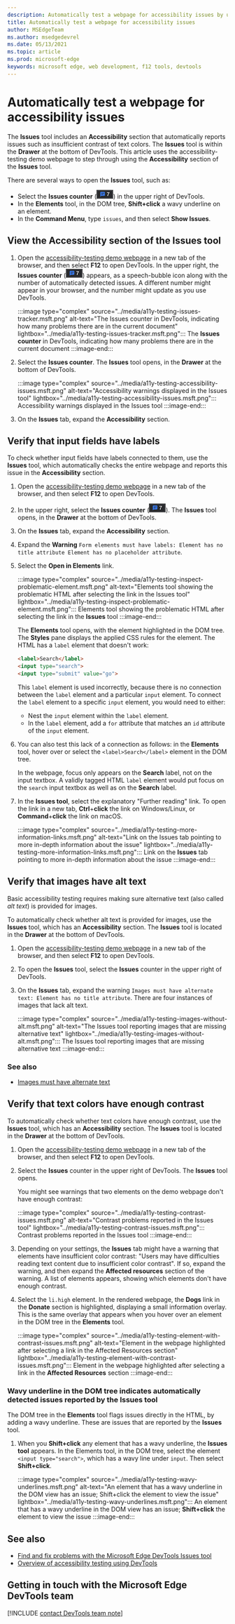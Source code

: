 ```yaml
---
description: Automatically test a webpage for accessibility issues by using the Accessibility section of the Issues tool.
title: Automatically test a webpage for accessibility issues
author: MSEdgeTeam
ms.author: msedgedevrel
ms.date: 05/13/2021
ms.topic: article
ms.prod: microsoft-edge
keywords: microsoft edge, web development, f12 tools, devtools
---
```


<!-- 1. ISSUES TOOL: Accessibility section -->
# Automatically test a webpage for accessibility issues

The **Issues** tool includes an **Accessibility** section that automatically reports issues such as insufficient contrast of text colors.  The **Issues** tool is within the **Drawer** at the bottom of DevTools.  This article uses the accessibility-testing demo webpage to step through using the **Accessibility** section of the **Issues** tool.

There are several ways to open the **Issues** tool, such as:
*  Select the **Issues counter** \(![Issues counter](../media/issues-counter-icon.msft.png)\) in the upper right of DevTools.
*  In the **Elements** tool, in the DOM tree, **Shift+click** a wavy underline on an element.
*  In the **Command Menu**, type `issues`, and then select **Show Issues**.


## View the Accessibility section of the Issues tool

1.  Open the [accessibility-testing demo webpage][DevToolsA11yErrorsDemopage] in a new tab of the browser, and then select **F12** to open DevTools.  In the upper right, the **Issues counter** \(![Issues counter](../media/issues-counter-icon.msft.png)\) appears, as a speech-bubble icon along with the number of automatically detected issues.  A different number might appear in your browser, and the number might update as you use DevTools.

    :::image type="complex" source="../media/a11y-testing-issues-tracker.msft.png" alt-text="The Issues counter in DevTools, indicating how many problems there are in the current document" lightbox="../media/a11y-testing-issues-tracker.msft.png":::
        The **Issues counter** in DevTools, indicating how many problems there are in the current document
    :::image-end:::

1.  Select the **Issues counter**.  The **Issues** tool opens, in the **Drawer** at the bottom of DevTools.

    :::image type="complex" source="../media/a11y-testing-accessibility-issues.msft.png" alt-text="Accessibility warnings displayed in the Issues tool" lightbox="../media/a11y-testing-accessibility-issues.msft.png":::
        Accessibility warnings displayed in the Issues tool
    :::image-end:::

1.  On the **Issues** tab, expand the **Accessibility** section.


<!-- 1. Issues tool: Accessibility section > "Form elements must have labels: Element has no title attribute Element has no placeholder attribute" -->
## Verify that input fields have labels

To check whether input fields have labels connected to them, use the **Issues** tool, which automatically checks the entire webpage and reports this issue in the **Accessibility** section.

1.  Open the [accessibility-testing demo webpage][DevToolsA11yErrorsDemopage] in a new tab of the browser, and then select **F12** to open DevTools.

1.  In the upper right, select the **Issues counter** \(![Issues counter](../media/issues-counter-icon.msft.png)\).  The **Issues** tool opens, in the **Drawer** at the bottom of DevTools.

1.  On the **Issues** tab, expand the **Accessibility** section.

1.  Expand the **Warning** `Form elements must have labels: Element has no title attribute Element has no placeholder attribute`.

1. Select the **Open in Elements** link.

    :::image type="complex" source="../media/a11y-testing-inspect-problematic-element.msft.png" alt-text="Elements tool showing the problematic HTML after selecting the link in the Issues tool" lightbox="../media/a11y-testing-inspect-problematic-element.msft.png":::
        Elements tool showing the problematic HTML after selecting the link in the **Issues** tool
    :::image-end:::

    The **Elements** tool opens, with the element highlighted in the DOM tree.  The **Styles** pane displays the applied CSS rules for the element.  The HTML has a `label` element that doesn't work:

    ```html
    <label>Search</label>
    <input type="search">
    <input type="submit" value="go">
    ```

    This `label` element is used incorrectly, because there is no connection between the `label` element and a particular `input` element.  To connect the `label` element to a specific `input` element, you would need to either:
    *   Nest the `input` element within the `label` element.
    *   In the `label` element, add a `for` attribute that matches an `id` attribute of the `input` element.

1.  You can also test this lack of a connection as follows: in the **Elements** tool, hover over or select the `<label>Search</label>` element in the DOM tree.

    In the webpage, focus only appears on the **Search** label, not on the input textbox.  A validly tagged HTML `label` element would put focus on the `search` input textbox as well as on the **Search** label.

1.  In the **Issues tool**, select the explanatory "Further reading" link.  To open the link in a new tab, **Ctrl**+**click** the link on Windows/Linux, or **Command**+**click** the link on macOS.

    :::image type="complex" source="../media/a11y-testing-more-information-links.msft.png" alt-text="Link on the Issues tab pointing to more in-depth information about the issue" lightbox="../media/a11y-testing-more-information-links.msft.png":::
        Link on the **Issues** tab pointing to more in-depth information about the issue
    :::image-end:::


<!-- 2. Issues tool: Accessibility section > "Images must have alternate text: Element has no title attribute" -->
## Verify that images have alt text

Basic accessibility testing requires making sure alternative text (also called _alt text_) is provided for images.

To automatically check whether alt text is provided for images, use the **Issues** tool, which has an **Accessibility** section.  The **Issues** tool is located in the **Drawer** at the bottom of DevTools.

1.  Open the [accessibility-testing demo webpage][DevToolsA11yErrorsDemopage] in a new tab of the browser, and then select **F12** to open DevTools.

1.  To open the **Issues** tool, select the **Issues** counter in the upper right of DevTools.

1.  On the **Issues** tab, expand the warning `Images must have alternate text: Element has no title attribute`.  There are four instances of images that lack alt text.

    :::image type="complex" source="../media/a11y-testing-images-without-alt.msft.png" alt-text="The Issues tool reporting images that are missing alternative text" lightbox="../media/a11y-testing-images-without-alt.msft.png":::
        The Issues tool reporting images that are missing alternative text
    :::image-end:::

### See also

* [Images must have alternate text](https://dequeuniversity.com/rules/axe/4.1/image-alt)


<!-- 3. Issues tool: Accessibility section > "Users may have difficulties reading text content due to insufficient color contrast" -->
## Verify that text colors have enough contrast

To automatically check whether text colors have enough contrast, use the **Issues** tool, which has an **Accessibility** section.  The **Issues** tool is located in the **Drawer** at the bottom of DevTools.

1.  Open the [accessibility-testing demo webpage][DevToolsA11yErrorsDemopage] in a new tab of the browser, and then select **F12** to open DevTools.

1.  Select the **Issues** counter in the upper right of DevTools.  The **Issues** tool opens.

    You might see warnings that two elements on the demo webpage don't have enough contrast:

    :::image type="complex" source="../media/a11y-testing-contrast-issues.msft.png" alt-text="Contrast problems reported in the Issues tool" lightbox="../media/a11y-testing-contrast-issues.msft.png":::
        Contrast problems reported in the Issues tool
    :::image-end:::

1.  Depending on your settings, the **Issues** tab might have a warning that elements have insufficient color contrast: "Users may have difficulties reading text content due to insufficient color contrast".   If so, expand the warning, and then expand the **Affected resources** section of the warning.  A list of elements appears, showing which elements don't have enough contrast.

1.  Select the `li.high` element.  In the rendered webpage, the **Dogs** link in the **Donate** section is highlighted, displaying a small information overlay.  This is the same overlay that appears when you hover over an element in the DOM tree in the **Elements** tool.

    :::image type="complex" source="../media/a11y-testing-element-with-contrast-issues.msft.png" alt-text="Element in the webpage highlighted after selecting a link in the Affected Resources section" lightbox="../media/a11y-testing-element-with-contrast-issues.msft.png":::
        Element in the webpage highlighted after selecting a link in the **Affected Resources** section
    :::image-end:::


<!-- Issues tool: DOM tree: Wavy lines -->
### Wavy underline in the DOM tree indicates automatically detected issues reported by the Issues tool

The DOM tree in the **Elements** tool flags issues directly in the HTML, by adding a wavy underline.  These are issues that are reported by the **Issues** tool.

1.  When you **Shift+click** any element that has a wavy underline, the **Issues tool** appears.  In the Elements tool, in the DOM tree, select the element `<input type="search">`, which has a wavy line under `input`.  Then select **Shift+click**.

    :::image type="complex" source="../media/a11y-testing-wavy-underlines.msft.png" alt-text="An element that has a wavy underline in the DOM view has an issue; Shift+click the element to view the issue" lightbox="../media/a11y-testing-wavy-underlines.msft.png":::
        An element that has a wavy underline in the DOM view has an issue; **Shift+click** the element to view the issue
    :::image-end:::


## See also

*  [Find and fix problems with the Microsoft Edge DevTools Issues tool][DevToolsIssuesTool]
*  [Overview of accessibility testing using DevTools](accessibility-testing-in-devtools.md)


## Getting in touch with the Microsoft Edge DevTools team  

[!INCLUDE [contact DevTools team note](../includes/contact-devtools-team-note.md)]  


<!-- links -->
[DevToolsIssuesTool]: ../issues/index.md "Find and fix problems with the Microsoft Edge DevTools Issues tool | Microsoft Docs"
[DevToolsA11yErrorsDemopage]: https://microsoftedge.github.io/DevToolsSamples/a11y-testing/page-with-errors.html "Accessibility-testing demo webpage | GitHub"
